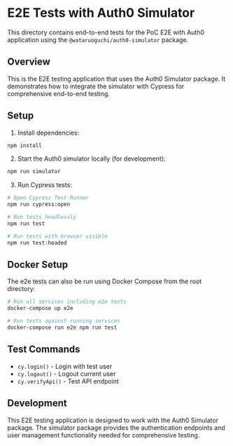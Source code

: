 # E2E Tests with Auth0 Simulator

This directory contains end-to-end tests for the PoC E2E with Auth0 application using the `@wataruoguchi/auth0-simulator` package.

## Overview

This is the E2E testing application that uses the Auth0 Simulator package. It demonstrates how to integrate the simulator with Cypress for comprehensive end-to-end testing.

## Setup

1. Install dependencies:

```bash
npm install
```

2. Start the Auth0 simulator locally (for development):

```bash
npm run simulator
```

3. Run Cypress tests:

```bash
# Open Cypress Test Runner
npm run cypress:open

# Run tests headlessly
npm run test

# Run tests with browser visible
npm run test:headed
```

## Docker Setup

The e2e tests can also be run using Docker Compose from the root directory:

```bash
# Run all services including e2e tests
docker-compose up e2e

# Run tests against running services
docker-compose run e2e npm run test
```

## Test Commands

- `cy.login()` - Login with test user
- `cy.logout()` - Logout current user
- `cy.verifyApi()` - Test API endpoint

## Development

This E2E testing application is designed to work with the Auth0 Simulator package. The simulator package provides the authentication endpoints and user management functionality needed for comprehensive testing.

